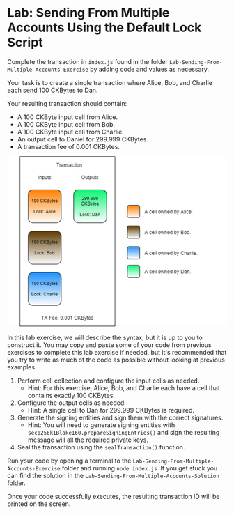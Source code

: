 # Lab: Sending From Multiple Accounts Using the Default Lock Script

Complete the transaction in `index.js` found in the folder `Lab-Sending-From-Multiple-Accounts-Exercise` by adding code and values as necessary.

Your task is to create a single transaction where Alice, Bob, and Charlie each send 100 CKBytes to Dan.

Your resulting transaction should contain:

* A 100 CKByte input cell from Alice.
* A 100 CKByte input cell from Bob.
* A 100 CKByte input cell from Charlie.
* An output cell to Daniel for 299.999 CKBytes.
* A transaction fee of 0.001 CKBytes.

![](../.gitbook/assets/transaction-structure%20%285%29.png)

In this lab exercise, we will describe the syntax, but it is up to you to construct it. You may copy and paste some of your code from previous exercises to complete this lab exercise if needed, but it's recommended that you try to write as much of the code as possible without looking at previous examples.

1. Perform cell collection and configure the input cells as needed.
   * Hint: For this exercise, Alice, Bob, and Charlie each have a cell that contains exactly 100 CKBytes.
2. Configure the output cells as needed.
   * Hint: A single cell to Dan for 299.999 CKBytes is required.
3. Generate the signing entities and sign them with the correct signatures.
   * Hint: You will need to generate signing entities with `secp256k1Blake160.prepareSigningEntries()` and sign the resulting message will all the required private keys.
4. Seal the transaction using the `sealTransaction()` function.

Run your code by opening a terminal to the `Lab-Sending-From-Multiple-Accounts-Exercise` folder and running `node index.js`. If you get stuck you can find the solution in the `Lab-Sending-From-Multiple-Accounts-Solution` folder.

Once your code successfully executes, the resulting transaction ID will be printed on the screen.

